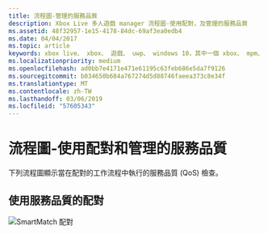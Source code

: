 ```yaml
---
title: 流程圖-管理的服務品質
description: Xbox Live 多人遊戲 manager 流程圖-使用配對，及管理的服務品質
ms.assetid: 48f32957-1e15-4178-84dc-69af3ea0edb4
ms.date: 04/04/2017
ms.topic: article
keywords: xbox live、 xbox、 遊戲、 uwp、 windows 10，其中一個 xbox、 mpm、 多人遊戲、 服務品質、 qos，多人連線管理員、 流程圖
ms.localizationpriority: medium
ms.openlocfilehash: ad0bb7e4171e471e61195c63feb686e5da7f9126
ms.sourcegitcommit: b034650b684a767274d5d88746faeea373c8e34f
ms.translationtype: MT
ms.contentlocale: zh-TW
ms.lasthandoff: 03/06/2019
ms.locfileid: "57605343"
---
```

# <a name="flowchart---use-matchmaking-and-manage-quality-of-service"></a>流程圖-使用配對和管理的服務品質

下列流程圖顯示當在配對的工作流程中執行的服務品質 (QoS) 檢查。

## <a name="matchmaking-with-quality-of-service"></a>使用服務品質的配對

![SmartMatch 配對](../../../images/multiplayer/mpm-matchmaking-with-qos.png)
